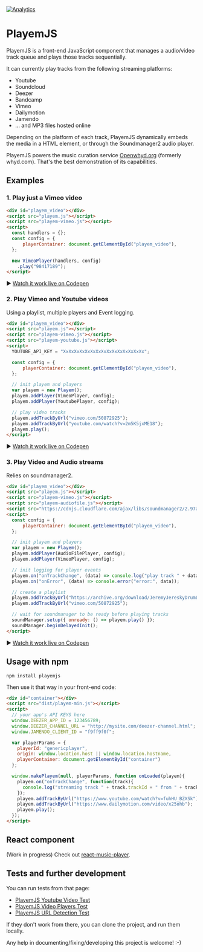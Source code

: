 [![Analytics](https://ga-beacon.appspot.com/UA-1858235-12/playemjs/github)](https://github.com/igrigorik/ga-beacon)

PlayemJS
========

PlayemJS is a front-end JavaScript component that manages a audio/video track queue and plays those tracks sequentially.

It can currently play tracks from the following streaming platforms:
- Youtube
- Soundcloud
- Deezer
- Bandcamp
- Vimeo
- Dailymotion
- Jamendo
- ... and MP3 files hosted online

Depending on the platform of each track, PlayemJS dynamically embeds the media in a HTML element, or through the Soundmanager2 audio player.

PlayemJS powers the music curation service [Openwhyd.org](http://openwhyd.org) (formerly whyd.com). That's the best demonstration of its capabilities.

Examples
-----

### 1. Play just a Vimeo video

```html
<div id="playem_video"></div>
<script src="playem.js"></script>
<script src="playem-vimeo.js"></script>
<script>
  const handlers = {};
  const config = {
      playerContainer: document.getElementById("playem_video"),
  };

  new VimeoPlayer(handlers, config)
    .play("98417189");
</script>
```

▶️ [Watch it work live on Codepen](http://codepen.io/adrienjoly/pen/QjLRXa?editors=101)

### 2. Play Vimeo and Youtube videos

Using a playlist, multiple players and Event logging.

```html
<div id="playem_video"></div>
<script src="playem.js"></script>
<script src="playem-vimeo.js"></script>
<script src="playem-youtube.js"></script>
<script>
  YOUTUBE_API_KEY = "XxXxXxXxXxXxXxXxXxXxXxXxXxXxXx"; 

  const config = {
      playerContainer: document.getElementById("playem_video"),
  };

  // init playem and players
  var playem = new Playem();
  playem.addPlayer(VimeoPlayer, config);
  playem.addPlayer(YoutubePlayer, config);

  // play video tracks
  playem.addTrackByUrl("vimeo.com/50872925");
  playem.addTrackByUrl("youtube.com/watch?v=2m5K5jxME18");
  playem.play();
</script>
```

▶️ [Watch it work live on Codepen](https://codepen.io/adrienjoly/pen/EXXEXq?editors=1011)

### 3. Play Video and Audio streams

Relies on soundmanager2.

```html
<div id="playem_video"></div>
<script src="playem.js"></script>
<script src="playem-vimeo.js"></script>
<script src="playem-audiofile.js"></script>
<script src="https://cdnjs.cloudflare.com/ajax/libs/soundmanager2/2.97a.20150601/script/soundmanager2-jsmin.js"></script>
<script>
  const config = {
      playerContainer: document.getElementById("playem_video"),
  };

  // init playem and players
  var playem = new Playem();
  playem.addPlayer(AudioFilePlayer, config);
  playem.addPlayer(VimeoPlayer, config);

  // init logging for player events
  playem.on("onTrackChange", (data) => console.log("play track " + data.trackId));
  playem.on("onError", (data) => console.error("error:", data));

  // create a playlist
  playem.addTrackByUrl("https://archive.org/download/JeremyJereskyDrumLoop/drumLoop.mp3");
  playem.addTrackByUrl("vimeo.com/50872925");

  // wait for soundmanager to be ready before playing tracks
  soundManager.setup({ onready: () => playem.play() });
  soundManager.beginDelayedInit();
</script>
```

▶️ [Watch it work live on Codepen](https://codepen.io/adrienjoly/pen/bRRMdQ?editors=1011)


Usage with npm
--------------

    npm install playemjs

Then use it that way in your front-end code:

```html
<div id="container"></div>
<script src="dist/playem-min.js"></script>
<script>
  // your app's API KEYS here
  window.DEEZER_APP_ID = 123456789;
  window.DEEZER_CHANNEL_URL = "http://mysite.com/deezer-channel.html";
  window.JAMENDO_CLIENT_ID = "f9ff9f0f";

  var playerParams = {
    playerId: "genericplayer",
    origin: window.location.host || window.location.hostname,
    playerContainer: document.getElementById("container")
  };

  window.makePlayem(null, playerParams, function onLoaded(playem){
    playem.on("onTrackChange", function(track){
      console.log("streaming track " + track.trackId + " from " + track.playerName);
    });
    playem.addTrackByUrl("https://www.youtube.com/watch?v=fuhHU_BZXSk");
    playem.addTrackByUrl("https://www.dailymotion.com/video/x25ohb");
    playem.play();
  });
</script>
```

React component
---------------

(Work in progress) Check out [react-music-player](https://github.com/adrienjoly/react-music-player).

Tests and further development
-----------------------------
    
You can run tests from that page:

- [PlayemJS Youtube Video Test](https://cdn.rawgit.com/adrienjoly/playemjs/master/test/test-youtube/index.html)
- [PlayemJS Video Players Test](https://cdn.rawgit.com/adrienjoly/playemjs/master/test/test-players/index.html)
- [PlayemJS URL Detection Test](https://cdn.rawgit.com/adrienjoly/playemjs/master/test/test-detection/index.html)


If they don't work from there, you can clone the project, and run them locally.

Any help in documenting/fixing/developing this project is welcome! :-)

